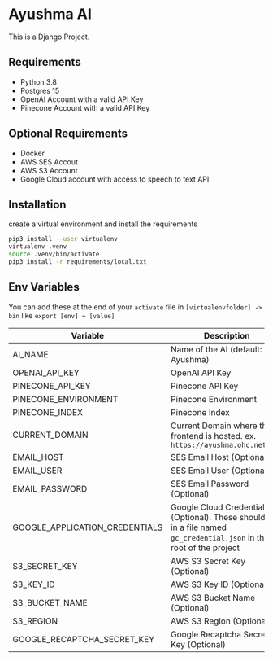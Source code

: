 # Ayushma AI

This is a Django Project.

## Requirements

- Python 3.8
- Postgres 15
- OpenAI Account with a valid API Key
- Pinecone Account with a valid API Key

## Optional Requirements

- Docker
- AWS SES Accout
- AWS S3 Account
- Google Cloud account with access to speech to text API

## Installation

create a virtual environment and install the requirements

```bash
pip3 install --user virtualenv
virtualenv .venv
source .venv/bin/activate
pip3 install -r requirements/local.txt
```

## Env Variables

You can add these at the end of your `activate` file in `[virtualenvfolder] -> bin` like `export [env] = [value]`

| Variable | Description
| --- | ---
| AI_NAME | Name of the AI (default: Ayushma)
| OPENAI_API_KEY | OpenAI API Key
| PINECONE_API_KEY | Pinecone API Key
| PINECONE_ENVIRONMENT | Pinecone Environment
| PINECONE_INDEX | Pinecone Index
| CURRENT_DOMAIN | Current Domain where the frontend is hosted. ex. `https://ayushma.ohc.network`
| EMAIL_HOST | SES Email Host (Optional)
| EMAIL_USER | SES Email User (Optional)
| EMAIL_PASSWORD | SES Email Password (Optional)
| GOOGLE_APPLICATION_CREDENTIALS | Google Cloud Credentials (Optional). These should be in a file named `gc_credential.json` in the root of the project
| S3_SECRET_KEY | AWS S3 Secret Key (Optional)
| S3_KEY_ID | AWS S3 Key ID (Optional)
| S3_BUCKET_NAME | AWS S3 Bucket Name (Optional)
| S3_REGION | AWS S3 Region (Optional)
| GOOGLE_RECAPTCHA_SECRET_KEY | Google Recaptcha Secret Key (Optional)
